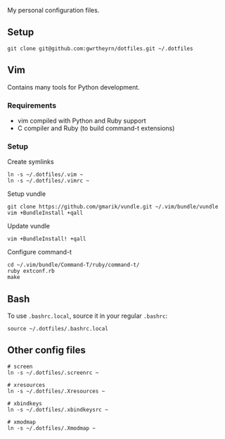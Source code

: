My personal configuration files.

## Setup

    git clone git@github.com:gwrtheyrn/dotfiles.git ~/.dotfiles


## Vim

Contains many tools for Python development.

### Requirements

 * vim compiled with Python and Ruby support
 * C compiler and Ruby (to build command-t extensions)

### Setup

Create symlinks

    ln -s ~/.dotfiles/.vim ~
    ln -s ~/.dotfiles/.vimrc ~

Setup vundle

    git clone https://github.com/gmarik/vundle.git ~/.vim/bundle/vundle
    vim +BundleInstall +qall

Update vundle

    vim +BundleInstall! +qall

Configure command-t

    cd ~/.vim/bundle/Command-T/ruby/command-t/
    ruby extconf.rb
    make


## Bash

To use `.bashrc.local`, source it in your regular `.bashrc`:

    source ~/.dotfiles/.bashrc.local


## Other config files

    # screen
    ln -s ~/.dotfiles/.screenrc ~

    # xresources
    ln -s ~/.dotfiles/.Xresources ~

    # xbindkeys
    ln -s ~/.dotfiles/.xbindkeysrc ~

    # xmodmap
    ln -s ~/.dotfiles/.Xmodmap ~
